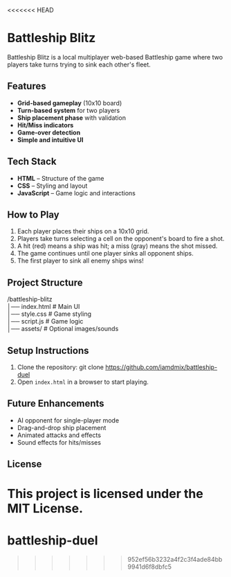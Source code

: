 <<<<<<< HEAD
# Battleship Blitz

Battleship Blitz is a local multiplayer web-based Battleship game where two players take turns trying to sink each other's fleet.

## Features
- **Grid-based gameplay** (10x10 board)
- **Turn-based system** for two players
- **Ship placement phase** with validation
- **Hit/Miss indicators**
- **Game-over detection**
- **Simple and intuitive UI**

## Tech Stack
- **HTML** – Structure of the game
- **CSS** – Styling and layout
- **JavaScript** – Game logic and interactions

## How to Play
1. Each player places their ships on a 10x10 grid.
2. Players take turns selecting a cell on the opponent's board to fire a shot.
3. A hit (red) means a ship was hit; a miss (gray) means the shot missed.
4. The game continues until one player sinks all opponent ships.
5. The first player to sink all enemy ships wins!

## Project Structure
/battleship-blitz  
│── index.html   # Main UI  
│── style.css    # Game styling  
│── script.js    # Game logic  
│── assets/      # Optional images/sounds  

## Setup Instructions
1. Clone the repository:
   git clone https://github.com/iamdmix/battleship-duel  
2. Open `index.html` in a browser to start playing.

## Future Enhancements
- AI opponent for single-player mode
- Drag-and-drop ship placement
- Animated attacks and effects
- Sound effects for hits/misses

## License
This project is licensed under the MIT License.
=======
# battleship-duel
>>>>>>> 952ef56b3232a4f2c3f4ade84bb9941d6f8dbfc5
